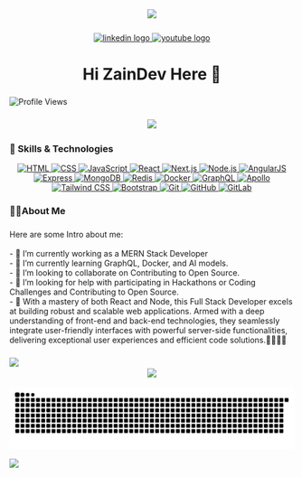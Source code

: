 <div align="center">
  <img height="300" src="https://user-images.githubusercontent.com/74038190/212746035-d5c61762-973c-44c0-aec7-887f3b7690e3.gif"  />
</div>

###

<div align="center">
  <a href="https://www.linkedin.com/in/rjzainalii/" target="_blank">
    <img src="https://img.shields.io/static/v1?message=LinkedIn&logo=linkedin&label=&color=0077B5&logoColor=white&labelColor=&style=for-the-badge" height="25" alt="linkedin logo"  />
  </a>
  <a href="https://65c8ae95b954530f47041491--glittering-meerkat-e340be.netlify.app/" target="_blank">
    <img src="https://img.shields.io/static/v1?message=Portfolio&logo=youtube&label=&color=FCFCFD&logoColor=6942C0&labelColor=&style=for-the-badge" height="25" alt="youtube logo"  />
  </a>
</div>

###

<h1 align="center">Hi ZainDev Here 👋</h1>

###
![Profile Views](https://komarev.com/ghpvc/?username=Zainali005)
###
<div align="center">
  <img height="200" src="https://i.postimg.cc/fLWQc6yB/419221382-3369866646639325-7029780229757412099-n.jpg"  />
</div>

###

<h3 align="left">💼 Skills & Technologies</h3>

<div align="center">
  <a href="https://developer.mozilla.org/en-US/docs/Web/HTML">
    <img src="https://img.shields.io/static/v1?message=HTML&logo=html5&label=&color=E34F26&logoColor=white&labelColor=&style=for-the-badge" height="30" alt="HTML" />
  </a>
  <a href="https://developer.mozilla.org/en-US/docs/Web/CSS">
    <img src="https://img.shields.io/static/v1?message=CSS&logo=css3&label=&color=1572B6&logoColor=white&labelColor=&style=for-the-badge" height="30" alt="CSS" />
  </a>
  <a href="https://developer.mozilla.org/en-US/docs/Web/JavaScript">
    <img src="https://img.shields.io/static/v1?message=JavaScript&logo=javascript&label=&color=F7DF1E&logoColor=black&labelColor=&style=for-the-badge" height="30" alt="JavaScript" />
  </a>
  <a href="https://reactjs.org/">
    <img src="https://img.shields.io/static/v1?message=React&logo=react&label=&color=61DAFB&logoColor=black&labelColor=&style=for-the-badge" height="30" alt="React" />
  </a>
  <a href="https://nextjs.org/">
    <img src="https://img.shields.io/static/v1?message=Next.js&logo=next.js&label=&color=000000&logoColor=white&labelColor=&style=for-the-badge" height="30" alt="Next.js" />
  </a>
  <a href="https://nodejs.org/">
    <img src="https://img.shields.io/static/v1?message=Node.js&logo=node.js&label=&color=339933&logoColor=white&labelColor=&style=for-the-badge" height="30" alt="Node.js" />
  </a>
    <a href="https://angular.io/">
    <img src="https://img.shields.io/static/v1?message=AngularJS&logo=angular&label=&color=DD0031&logoColor=white&labelColor=&style=for-the-badge" height="30" alt="AngularJS" />
  </a>
  <a href="https://expressjs.com/">
    <img src="https://img.shields.io/static/v1?message=Express&logo=express&label=&color=000000&logoColor=white&labelColor=&style=for-the-badge" height="30" alt="Express" />
  </a>
  <a href="https://www.mongodb.com/">
    <img src="https://img.shields.io/static/v1?message=MongoDB&logo=mongodb&label=&color=47A248&logoColor=white&labelColor=&style=for-the-badge" height="30" alt="MongoDB" />
  </a>
  <a href="https://redis.io/">
    <img src="https://img.shields.io/static/v1?message=Redis&logo=redis&label=&color=DC382D&logoColor=white&labelColor=&style=for-the-badge" height="30" alt="Redis" />
  </a>
  <a href="https://www.docker.com/">
    <img src="https://img.shields.io/static/v1?message=Docker&logo=docker&label=&color=2496ED&logoColor=white&labelColor=&style=for-the-badge" height="30" alt="Docker" />
  </a>
  <a href="https://graphql.org/">
    <img src="https://img.shields.io/static/v1?message=GraphQL&logo=graphql&label=&color=E10098&logoColor=white&labelColor=&style=for-the-badge" height="30" alt="GraphQL" />
  </a>
  <a href="https://www.apollographql.com/">
    <img src="https://img.shields.io/static/v1?message=Apollo&logo=apollo&label=&color=311C87&logoColor=white&labelColor=&style=for-the-badge" height="30" alt="Apollo" />
  </a>
  <a href="https://tailwindcss.com/">
    <img src="https://img.shields.io/static/v1?message=Tailwind%20CSS&logo=tailwindcss&label=&color=38B2AC&logoColor=white&labelColor=&style=for-the-badge" height="30" alt="Tailwind CSS" />
  </a>
  <a href="https://getbootstrap.com/">
    <img src="https://img.shields.io/static/v1?message=Bootstrap&logo=bootstrap&label=&color=563D7C&logoColor=white&labelColor=&style=for-the-badge" height="30" alt="Bootstrap" />
  </a>
  <a href="https://git-scm.com/">
    <img src="https://img.shields.io/static/v1?message=Git&logo=git&label=&color=F05032&logoColor=white&labelColor=&style=for-the-badge" height="30" alt="Git" />
  </a>
  <a href="https://github.com/">
    <img src="https://img.shields.io/static/v1?message=GitHub&logo=github&label=&color=181717&logoColor=white&labelColor=&style=for-the-badge" height="30" alt="GitHub" />
  </a>
  <a href="https://gitlab.com/">
    <img src="https://img.shields.io/static/v1?message=GitLab&logo=gitlab&label=&color=FC6D26&logoColor=white&labelColor=&style=for-the-badge" height="30" alt="GitLab" />
  </a>
</div>

###
<h3 align="left">👩‍💻About Me</h3>

###

<p align="left">Here are some Intro about me:<br><br>- 🔭 I’m currently working as a MERN Stack Developer<br>- 🌱 I’m currently learning GraphQL, Docker, and AI models.<br>- 👯 I’m looking to collaborate on Contributing to Open Source.<br>- 🤔 I’m looking for help with participating in Hackathons or Coding Challenges and Contributing to Open Source.<br>- 💬 With a mastery of both React and Node, this Full Stack Developer excels at building robust and scalable web applications. Armed with a deep understanding of front-end and back-end technologies, they seamlessly integrate user-friendly interfaces with powerful server-side functionalities, delivering exceptional user experiences and efficient code solutions.👨🏻‍💻✅</p>

###
<img src="https://github-readme-activity-graph.vercel.app/graph?username=Zainali005&bg_color=161b22&color=ffffff&line=d5d5d5&point=a76c6c&area=true&hide_border=true&hide_title=true"/>


<div align="center">
  <img src="https://streak-stats.demolab.com/?user=Zainali005&locale=en&mode=daily&theme=dark&hide_border=false&border_radius=5&order=3"  />
</div


<!--- ------------------------------------------------------------------------------------------------------------------------------------------------------ -->
<!--- -- Snake Contribution Graph -------------------------------------------------------------------------------------------------------------------------- -->
<!--- ------------------------------------------------------------------------------------------------------------------------------------------------------ -->

![Snake animation Contribution Graph](https://raw.githubusercontent.com/Anmol-Baranwal/Anmol-Baranwal/output/github-contribution-grid-snake-dark.svg)

<img src="https://www.animatedimages.org/data/media/562/animated-line-image-0184.gif" width="1920" />

###

